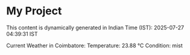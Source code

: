 # My Project

This content is dynamically generated in Indian Time (IST): 2025-07-27 04:39:31 IST


Current Weather in Coimbatore:
Temperature: 23.88 °C
Condition: mist

